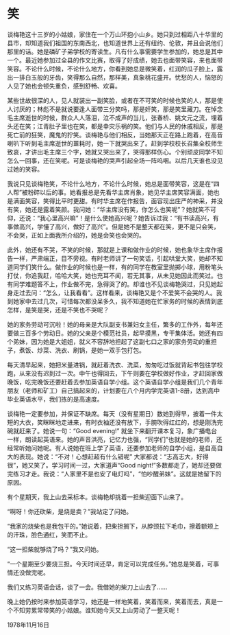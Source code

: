 # 笑

谈梅艳这十三岁的小姑娘，家住在一个万山环抱小山乡。她只到过相距八十华里的县市，却知道我们祖国的东南西北，也知道世界上还有纽约、伦敦，并且会说他们那里的话。她是磷矿子弟学校的寄读生。凡有什么事需要学生参加的，她总是其中一个。最近她参加过全县的作文比赛，取得了好成绩，她去也面带笑容，来也面带笑容。不论什么时候，不论什么地方，你看到她总是微笑着，红润的瓜子脸上，露出一排白玉般的牙齿，笑得那么自然，那样美，真象桃花盛开。忧愁的人，恼怒的人见了她也会顿失重负，感到舒畅、欢喜。

某些世故很深的人，见人就装出一副笑脸，或者在不可笑的时候也笑的人，那是使人讨厌的；林彪不是就说要逢人面带三分笑吗，那是奸笑，那是笑里藏刀。在悼念毛主席逝世的时候，群众人人落泪，泣不成声的当儿，张春桥、姚文元之流，埋着头还在笑；江青肚子里也在笑，都是幸灾乐祸的笑。他们与人民的休戚相反，那是死亡前的狂笑，魔鬼的狞笑。谈梅艳与他们相反，当她那天正在路上跑着，在高音喇叭下听到毛主席逝世的噩耗时，她一下就哭出来了。赶到学校校长召集全校师生致哀，才讲出毛主席三个字，她就又哭出来了，哭得那样伤心。个别顽皮同学不知怎么一回事，还在笑呢。可是谈梅艳的哭声引起全场一阵呜咽。以后几天谁也没见过她的笑容。

我说只见谈梅艳笑，不论什么地方，不论什么时候，她总是面带笑容，这是在“四人帮”被粉碎以后的事。她看报总是先看华主席肖象，她见华主席笑容满面，她也是满面笑容，笑得比平时更甜。有时华主席在作报告，面容现出庄严的神采，并没有笑，她还是露着笑颜。我问她：“华主席没有笑，你怎么也笑呢”？她就笑不可仰，还说：“我心里高兴嘛”！是什么使她高兴呢？她告诉过我：“有书读高兴，有事做高兴，学懂了高兴，做好了高兴”。但是她不是整天都在笑，更不是只会笑，不会哭，正如上面我所介绍的，她是会笑也会哭的。

此外，她还有不哭，不笑的时候，那就是上课和做作业的时候，她也象华主席作报告一样，严肃端正，目不旁视。有时老师讲了一句笑话，引起哄堂大笑，她却不知道同学们笑什么。做作业的时候也是一样，有的同学在教室里抛掷小球，用粉笔头打仗，你追我赶，哈哈大笑，她也充耳不闻，若无其事，从未见她因此而笑过。也有同学难题答不上，作业做不完，急得哭了的。却谁也不见谈梅艳哭过，只见她起身走过去问：“怎么，让我看看”。这样看来，谈梅艳又是个不爱笑不会哭的人。我到她家中去过几次，可惜每次都没呆多久，我不知道她在忙家务的时候的表情到底怎样，是笑是哭，还是不笑也不哭呢？

她的家务劳动可沉啦！她的母亲是大队副支书兼妇女主任，繁多的工作外，每年还要做三百多个劳动日。她的父亲是个模范社员，起早摸黑，专干集体活。她还有四个弟妹，因为她是大姐姐，就义不容辞地担起了这副七口之家的家务劳动的重担子，煮饭、炒菜、洗衣、刷锅，是她一双手包打包。

每天清早起来，她把米量进锅，就赶着洗衣、洗菜，匆匆吃过饭就背起书包往学校跑，从来没有迟到过一次。中午也得回去，下午则要在学校做好作业，才赶回家做晚饭，吃完晚饭还要赶着去参加英语自学小组。这个英语自学小组是我们几个青年朋友（老师和矿工）自己搞起来的，计划要在八个月内学完英语1-8册，达到高中毕业英语水平，我们拣的是高速度。

谈梅艳一定要参加，并保证不缺席。每天（没有星期日）数她到得早，披着一件太短的大衣，笑眯眯地走进来，有时衣袖还没有放下，手腕吹得红红的，想是刚洗完碗就赶来了。她说一句：“Good evening!” 就坐下来翻开课本复习，象广播电台一样，朗读起英语来。她的声音洪亮，记忆力也强，“同学们”也就是她的老师，还经常听她问她呢。有人说她在班上学了英语，还要参加老师的自学小组，是自高自大的表现。她说：“不对！心想赶超有什么错呢” 大家都说：“志高志大，好得很”，她又笑了。学习时间一过，大家道声“Good night!”多数都走了，她却还要做完练习才走。我说：“人家里不是也安了电灯吗”，“怕吵醒弟妹”。这就是她留下的原因。

有个星期天，我上山去采标本。谈梅艳却挑着一担柴迎面下山来了。

“啊呀！你还砍柴，是烧是卖？”我站定了问她。

“我家的烧柴也是我包干的。”她说着，把柴担搁下，从脖颈拉下毛巾，擦着额颊上的汗珠，脸色通红，笑而不止。

“这一担柴就够烧了吗？”我又问她。

“一个星期至少要烧三担。今天时间还早，肯定可以完成任务。”她总是笑着，可事情还没做完呢。

我们又练习英语会话，谈了一会。我借她的柴刀上山去了......

晚上她仍按时来参加英语学习，她还是一样地笑着，笑着而来，笑着而去，真是一个不知劳累常带笑的小姑娘。谁知她今天又上山劳动了一整天呢！

1978年11月16日

